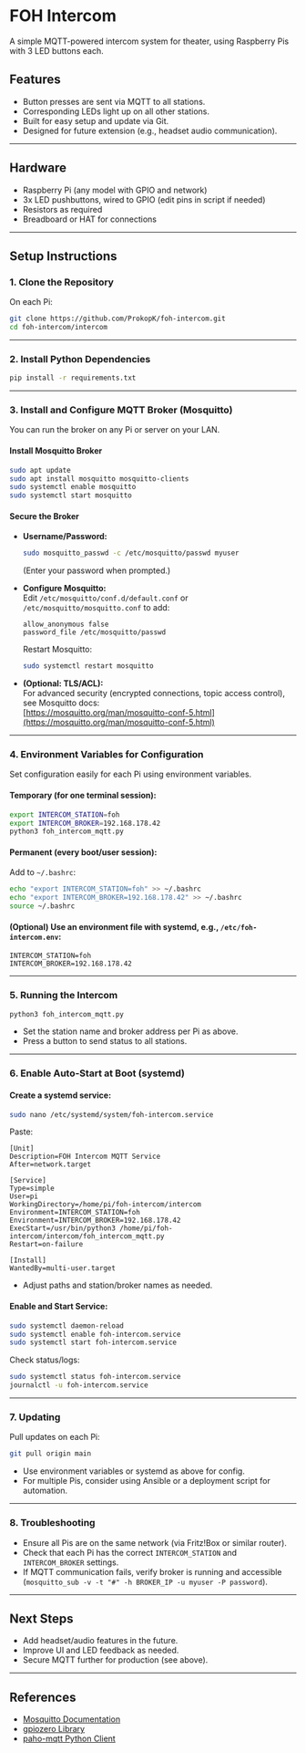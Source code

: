 # FOH Intercom

A simple MQTT-powered intercom system for theater, using Raspberry Pis with 3 LED buttons each.

## Features

- Button presses are sent via MQTT to all stations.
- Corresponding LEDs light up on all other stations.
- Built for easy setup and update via Git.
- Designed for future extension (e.g., headset audio communication).

---

## Hardware

- Raspberry Pi (any model with GPIO and network)
- 3x LED pushbuttons, wired to GPIO (edit pins in script if needed)
- Resistors as required
- Breadboard or HAT for connections

---

## Setup Instructions

### 1. Clone the Repository

On each Pi:
```sh
git clone https://github.com/ProkopK/foh-intercom.git
cd foh-intercom/intercom
```

---

### 2. Install Python Dependencies

```sh
pip install -r requirements.txt
```

---

### 3. Install and Configure MQTT Broker (Mosquitto)

You can run the broker on any Pi or server on your LAN.

#### Install Mosquitto Broker
```sh
sudo apt update
sudo apt install mosquitto mosquitto-clients
sudo systemctl enable mosquitto
sudo systemctl start mosquitto
```

#### Secure the Broker

- **Username/Password:**  
  ```sh
  sudo mosquitto_passwd -c /etc/mosquitto/passwd myuser
  ```
  (Enter your password when prompted.)

- **Configure Mosquitto:**  
  Edit `/etc/mosquitto/conf.d/default.conf` or `/etc/mosquitto/mosquitto.conf` to add:
  ```
  allow_anonymous false
  password_file /etc/mosquitto/passwd
  ```
  Restart Mosquitto:
  ```sh
  sudo systemctl restart mosquitto
  ```

- **(Optional: TLS/ACL):**  
  For advanced security (encrypted connections, topic access control), see Mosquitto docs:  
  [https://mosquitto.org/man/mosquitto-conf-5.html](https://mosquitto.org/man/mosquitto-conf-5.html)

---

### 4. Environment Variables for Configuration

Set configuration easily for each Pi using environment variables.

#### Temporary (for one terminal session):

```sh
export INTERCOM_STATION=foh
export INTERCOM_BROKER=192.168.178.42
python3 foh_intercom_mqtt.py
```

#### Permanent (every boot/user session):

Add to `~/.bashrc`:
```sh
echo "export INTERCOM_STATION=foh" >> ~/.bashrc
echo "export INTERCOM_BROKER=192.168.178.42" >> ~/.bashrc
source ~/.bashrc
```

#### (Optional) Use an environment file with systemd, e.g., `/etc/foh-intercom.env`:
```
INTERCOM_STATION=foh
INTERCOM_BROKER=192.168.178.42
```

---

### 5. Running the Intercom

```sh
python3 foh_intercom_mqtt.py
```

- Set the station name and broker address per Pi as above.
- Press a button to send status to all stations.

---

### 6. Enable Auto-Start at Boot (systemd)

#### Create a systemd service:

```sh
sudo nano /etc/systemd/system/foh-intercom.service
```

Paste:
```
[Unit]
Description=FOH Intercom MQTT Service
After=network.target

[Service]
Type=simple
User=pi
WorkingDirectory=/home/pi/foh-intercom/intercom
Environment=INTERCOM_STATION=foh
Environment=INTERCOM_BROKER=192.168.178.42
ExecStart=/usr/bin/python3 /home/pi/foh-intercom/intercom/foh_intercom_mqtt.py
Restart=on-failure

[Install]
WantedBy=multi-user.target
```
- Adjust paths and station/broker names as needed.

#### Enable and Start Service:

```sh
sudo systemctl daemon-reload
sudo systemctl enable foh-intercom.service
sudo systemctl start foh-intercom.service
```

Check status/logs:
```sh
sudo systemctl status foh-intercom.service
journalctl -u foh-intercom.service
```

---

### 7. Updating

Pull updates on each Pi:

```sh
git pull origin main
```

- Use environment variables or systemd as above for config.
- For multiple Pis, consider using Ansible or a deployment script for automation.

---

### 8. Troubleshooting

- Ensure all Pis are on the same network (via Fritz!Box or similar router).
- Check that each Pi has the correct `INTERCOM_STATION` and `INTERCOM_BROKER` settings.
- If MQTT communication fails, verify broker is running and accessible (`mosquitto_sub -v -t "#" -h BROKER_IP -u myuser -P password`).

---

## Next Steps

- Add headset/audio features in the future.
- Improve UI and LED feedback as needed.
- Secure MQTT further for production (see above).

---

## References

- [Mosquitto Documentation](https://mosquitto.org/man/mosquitto-conf-5.html)
- [gpiozero Library](https://gpiozero.readthedocs.io/en/stable/)
- [paho-mqtt Python Client](https://pypi.org/project/paho-mqtt/)
